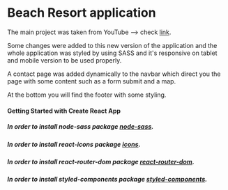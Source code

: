 # Beach Resort application 
The main project was taken from YouTube --> check [link](https://www.youtube.com/watch?v=ScDWrogElmo&t=5274s).


Some changes were added to this new version of the application and the whole application was styled by using SASS and it's responsive on tablet and mobile version to be used properly.

A contact page was added dynamically to the navbar which direct you the page with some content such as a form submit and a map.

At the bottom you will find the footer with some styling.


#### Getting Started with Create React App

##### In order to install node-sass package [node-sass](https://www.npmjs.com/package/node-sass).
##### In order to install react-icons package [icons](https://react-icons.github.io/react-icons/).
##### In order to install react-router-dom package [react-router-dom](https://reactrouter.com/web/guides/quick-start).
##### In order to install styled-components package [styled-components](https://styled-components.com/).

<!-- STEPS
    1- create-react-app + file name 
    2- setting up folders and files
    3- installing packages such as: 

        - npm i node-sass or yarn add node-sass 
        - npm i react-icons or yarn add react-icons
        - npm i react-router-dom or yarn add react-router-dom

    4- adding bootstrap CSS as well as bundle SCRIPT links
    5- font awesome just in case
    6- setting up images

    7- setting up context API and data.js
    8- creating an account on contentful.com in order accessing data from API externally 

    9- setting up API by using React.createContext & Provider

    10- setting up the styled component in order to make pages even more dynamic while redirecting between pages and getting their data
        to do that >--- npm install styled-components or yarn add styled components

    11- setting up rooms container component including room filter and list
    12- option one using consumer inside react.hook in RoomContainer
        option two using a higher order function in context.js

    13 - setting up cookies and adding its data to localStorage in order to not show cookies when reloading pages
-->
